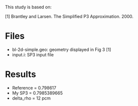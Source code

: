 
This study is based on:

[1] Brantley and Larsen. The Simplified P3 Approximation. 2000.


# Files

* bl-2d-simple.geo: geometry displayed in Fig 3 [1]
* input.i: SP3 input file


# Results

* Reference = 0.798617
* My SP3 = 0.7985389665
* delta_rho = 12 pcm

